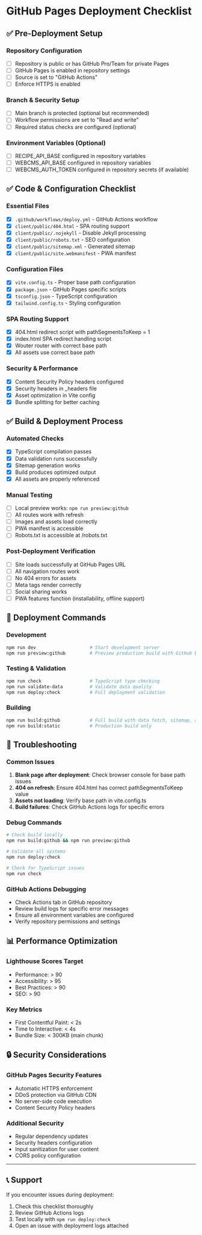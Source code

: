 # GitHub Pages Deployment Checklist

## ✅ Pre-Deployment Setup

### Repository Configuration

- [ ] Repository is public or has GitHub Pro/Team for private Pages
- [ ] GitHub Pages is enabled in repository settings
- [ ] Source is set to "GitHub Actions"
- [ ] Enforce HTTPS is enabled

### Branch & Security Setup

- [ ] Main branch is protected (optional but recommended)
- [ ] Workflow permissions are set to "Read and write"
- [ ] Required status checks are configured (optional)

### Environment Variables (Optional)

- [ ] RECIPE_API_BASE configured in repository variables
- [ ] WEBCMS_API_BASE configured in repository variables  
- [ ] WEBCMS_AUTH_TOKEN configured in repository secrets (if available)

## ✅ Code & Configuration Checklist

### Essential Files

- [x] `.github/workflows/deploy.yml` - GitHub Actions workflow
- [x] `client/public/404.html` - SPA routing support
- [x] `client/public/.nojekyll` - Disable Jekyll processing
- [x] `client/public/robots.txt` - SEO configuration
- [x] `client/public/sitemap.xml` - Generated sitemap
- [x] `client/public/site.webmanifest` - PWA manifest

### Configuration Files

- [x] `vite.config.ts` - Proper base path configuration
- [x] `package.json` - GitHub Pages specific scripts
- [x] `tsconfig.json` - TypeScript configuration
- [x] `tailwind.config.ts` - Styling configuration

### SPA Routing Support

- [x] 404.html redirect script with pathSegmentsToKeep = 1
- [x] index.html SPA redirect handling script
- [x] Wouter router with correct base path
- [x] All assets use correct base path

### Security & Performance

- [x] Content Security Policy headers configured
- [x] Security headers in _headers file
- [x] Asset optimization in Vite config
- [x] Bundle splitting for better caching

## ✅ Build & Deployment Process

### Automated Checks

- [x] TypeScript compilation passes
- [x] Data validation runs successfully
- [x] Sitemap generation works
- [x] Build produces optimized output
- [x] All assets are properly referenced

### Manual Testing

- [ ] Local preview works: `npm run preview:github`
- [ ] All routes work with refresh
- [ ] Images and assets load correctly
- [ ] PWA manifest is accessible
- [ ] Robots.txt is accessible at /robots.txt

### Post-Deployment Verification

- [ ] Site loads successfully at GitHub Pages URL
- [ ] All navigation routes work
- [ ] No 404 errors for assets
- [ ] Meta tags render correctly
- [ ] Social sharing works
- [ ] PWA features function (installability, offline support)

## 🚀 Deployment Commands

### Development

```bash
npm run dev                    # Start development server
npm run preview:github         # Preview production build with GitHub base path
```

### Testing & Validation

```bash
npm run check                  # TypeScript type checking
npm run validate-data          # Validate data quality
npm run deploy:check           # Full deployment validation
```

### Building

```bash
npm run build:github           # Full build with data fetch, sitemap, and validation
npm run build:static           # Production build only
```

## 🔧 Troubleshooting

### Common Issues

1. **Blank page after deployment**: Check browser console for base path issues
2. **404 on refresh**: Ensure 404.html has correct pathSegmentsToKeep value
3. **Assets not loading**: Verify base path in vite.config.ts
4. **Build failures**: Check GitHub Actions logs for specific errors

### Debug Commands

```bash
# Check build locally
npm run build:github && npm run preview:github

# Validate all systems
npm run deploy:check

# Check for TypeScript issues
npm run check
```

### GitHub Actions Debugging

- Check Actions tab in GitHub repository
- Review build logs for specific error messages
- Ensure all environment variables are configured
- Verify repository permissions and settings

## 📊 Performance Optimization

### Lighthouse Scores Target

- Performance: > 90
- Accessibility: > 95
- Best Practices: > 90
- SEO: > 90

### Key Metrics

- First Contentful Paint: < 2s
- Time to Interactive: < 4s
- Bundle Size: < 300KB (main chunk)

## 🔒 Security Considerations

### GitHub Pages Security Features

- Automatic HTTPS enforcement
- DDoS protection via GitHub CDN
- No server-side code execution
- Content Security Policy headers

### Additional Security

- Regular dependency updates
- Security headers configuration
- Input sanitization for user content
- CORS policy configuration

---

## 📞 Support

If you encounter issues during deployment:

1. Check this checklist thoroughly
2. Review GitHub Actions logs
3. Test locally with `npm run deploy:check`
4. Open an issue with deployment logs attached
